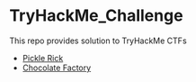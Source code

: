 # TryHackMe_Challenge
This repo provides solution to TryHackMe CTFs

* [Pickle Rick](https://github.com/Git-K3rnel/TryHackMe_Challenge/tree/08ebfcaf2e6db6d0e297415e27556a06daffb716/Pickle%20Rick)
* [Chocolate Factory](https://github.com/Git-K3rnel/TryHackMe/blob/96ea5524d461a82300173a879ed34c6e6cb32159/Chocolate%20Factory)
